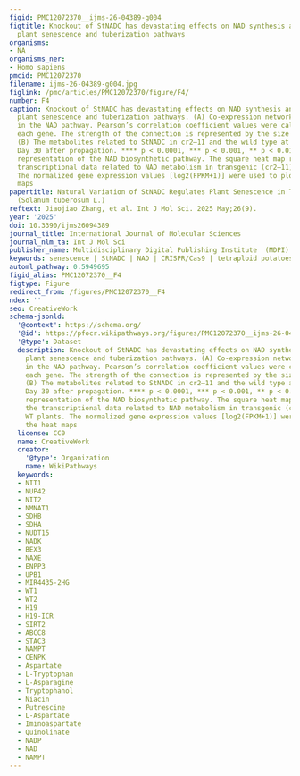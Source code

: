 ```yaml
---
figid: PMC12072370__ijms-26-04389-g004
figtitle: Knockout of StNADC has devastating effects on NAD synthesis and activates
  plant senescence and tuberization pathways
organisms:
- NA
organisms_ner:
- Homo sapiens
pmcid: PMC12072370
filename: ijms-26-04389-g004.jpg
figlink: /pmc/articles/PMC12072370/figure/F4/
number: F4
caption: Knockout of StNADC has devastating effects on NAD synthesis and activates
  plant senescence and tuberization pathways. (A) Co-expression network of key genes
  in the NAD pathway. Pearson’s correlation coefficient values were calculated for
  each gene. The strength of the connection is represented by the size of the circle.
  (B) The metabolites related to StNADC in cr2–11 and the wild type at Day 15 and
  Day 30 after propagation. **** p < 0.0001, *** p < 0.001, ** p < 0.01 (C) A simplified
  representation of the NAD biosynthetic pathway. The square heat map represents the
  transcriptional data related to NAD metabolism in transgenic (cr2–11) and WT plants.
  The normalized gene expression values [log2(FPKM+1)] were used to plot the heat
  maps
papertitle: Natural Variation of StNADC Regulates Plant Senescence in Tetraploid Potatoes
  (Solanum tuberosum L.)
reftext: Jiaojiao Zhang, et al. Int J Mol Sci. 2025 May;26(9).
year: '2025'
doi: 10.3390/ijms26094389
journal_title: International Journal of Molecular Sciences
journal_nlm_ta: Int J Mol Sci
publisher_name: Multidisciplinary Digital Publishing Institute  (MDPI)
keywords: senescence | StNADC | NAD | CRISPR/Cas9 | tetraploid potatoes
automl_pathway: 0.5949695
figid_alias: PMC12072370__F4
figtype: Figure
redirect_from: /figures/PMC12072370__F4
ndex: ''
seo: CreativeWork
schema-jsonld:
  '@context': https://schema.org/
  '@id': https://pfocr.wikipathways.org/figures/PMC12072370__ijms-26-04389-g004.html
  '@type': Dataset
  description: Knockout of StNADC has devastating effects on NAD synthesis and activates
    plant senescence and tuberization pathways. (A) Co-expression network of key genes
    in the NAD pathway. Pearson’s correlation coefficient values were calculated for
    each gene. The strength of the connection is represented by the size of the circle.
    (B) The metabolites related to StNADC in cr2–11 and the wild type at Day 15 and
    Day 30 after propagation. **** p < 0.0001, *** p < 0.001, ** p < 0.01 (C) A simplified
    representation of the NAD biosynthetic pathway. The square heat map represents
    the transcriptional data related to NAD metabolism in transgenic (cr2–11) and
    WT plants. The normalized gene expression values [log2(FPKM+1)] were used to plot
    the heat maps
  license: CC0
  name: CreativeWork
  creator:
    '@type': Organization
    name: WikiPathways
  keywords:
  - NIT1
  - NUP42
  - NIT2
  - NMNAT1
  - SDHB
  - SDHA
  - NUDT15
  - NADK
  - BEX3
  - NAXE
  - ENPP3
  - UPB1
  - MIR4435-2HG
  - WT1
  - WT2
  - H19
  - H19-ICR
  - SIRT2
  - ABCC8
  - STAC3
  - NAMPT
  - CENPK
  - Aspartate
  - L-Tryptophan
  - L-Asparagine
  - Tryptophanol
  - Niacin
  - Putrescine
  - L-Aspartate
  - Iminoaspartate
  - Quinolinate
  - NADP
  - NAD
  - NAMPT
---
```

